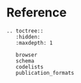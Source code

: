# Reference

```{eval-rst}
.. toctree::
   :hidden:
   :maxdepth: 1

   browser
   schema
   codelists
   publication_formats
```